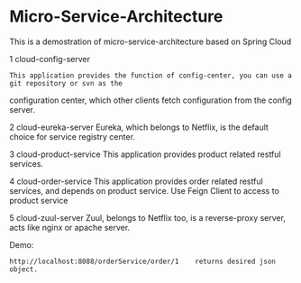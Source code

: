 # Micro-Service-Architecture

This is a demostration of micro-service-architecture based on Spring Cloud


1 cloud-config-server
	
	This application provides the function of config-center, you can use a git repository or svn as the 
configuration center, which other clients fetch configuration from the config server.

2 cloud-eureka-server
	Eureka, which belongs to Netflix, is the default choice for service registry center.
	
3 cloud-product-service
	This application provides product related restful services.
	
4 cloud-order-service
	This application provides order related restful services, and depends on product service. Use Feign Client to access to product    service
	
5 cloud-zuul-server
	Zuul, belongs to Netflix too, is a reverse-proxy server, acts like nginx or apache server.
	
	
	
Demo:
	
	http://localhost:8088/orderService/order/1    returns desired json object.
	

